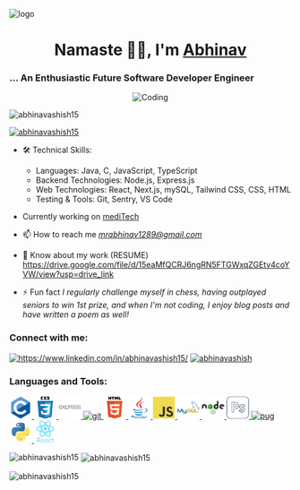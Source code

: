 ![logo](https://github.com/abhinavashish15/abhinavashish15/blob/main/github%20banner.png)
<h1 align="center">Namaste 🙏🏻, I'm
<a href="https://github.com/abhinavashish15">Abhinav</a></h1>
<h3 align="centre">  ... An Enthusiastic Future Software Developer Engineer </h3>

<p align="center">
  <img src="https://github.com/abhinavashish15/AHINAV-ASHISH/blob/main/banner-gif.gif" alt="Coding" width="900" height="500">
</p>


<p align="left">
  <img src="https://komarev.com/ghpvc/?username=abhinavashish15-521&label=Profile%20views&color=0e75b6&style=flat" alt="abhinavashish15" />
</p>

<p align="left">
  <a href="https://github.com/ryo-ma/github-profile-trophy">
    <img src="https://github-profile-trophy.vercel.app/?username=abhinavashish15" alt="abhinavashish15" />
  </a>
</p>

- 🛠 Technical Skills:
   -  Languages: Java, C, JavaScript, TypeScript
   -  Backend Technologies: Node.js, Express.js
   -  Web Technologies: React, Next.js, mySQL, Tailwind CSS, CSS, HTML
   -  Testing & Tools: Git, Sentry, VS Code
- Currently working on <a href="https://github.com/runtimeTerrorSIH24/mediTech" href="SIH-project">mediTech</a>

- 📫 How to reach me *mrabhinav1289@gmail.com*
- 📄 Know about my work (RESUME) https://drive.google.com/file/d/15eaMfQCRJ6ngRN5FTGWxqZGEtv4coYVW/view?usp=drive_link
- ⚡ Fun fact *I regularly challenge myself in chess, having outplayed seniors to win 1st prize, and when I'm not coding, I enjoy blog posts and have written a poem as well!*

<h3 align="left">Connect with me:</h3>
<p align="left">
<a href="https://www.linkedin.com/in/abhinavashish15/" target="blank"><img align="center" src="https://raw.githubusercontent.com/rahuldkjain/github-profile-readme-generator/master/src/images/icons/Social/linked-in-alt.svg" alt="https://www.linkedin.com/in/abhinavashish15/" height="30" width="40" /></a>
<a href="https://instagram.com/abhinavashish15" target="blank"><img align="center" src="https://raw.githubusercontent.com/rahuldkjain/github-profile-readme-generator/master/src/images/icons/Social/instagram.svg" alt="abhinavashish" height="30" width="40" /></a>
</p>

<h3 align="left">Languages and Tools:</h3>
<p align="left">
<a href="https://www.cprogramming.com/" target="_blank" rel="noreferrer"> <img src="https://raw.githubusercontent.com/devicons/devicon/master/icons/c/c-original.svg" alt="c" width="40" height="40"/> </a> 
<a href="https://www.w3schools.com/css/" target="_blank" rel="noreferrer"> <img src="https://raw.githubusercontent.com/devicons/devicon/master/icons/css3/css3-original-wordmark.svg" alt="css3" width="40" height="40"/> </a> 
<a href="https://expressjs.com" target="_blank" rel="noreferrer"> <img src="https://raw.githubusercontent.com/devicons/devicon/master/icons/express/express-original-wordmark.svg" alt="express" width="40" height="40"/> </a> 
<a href="https://git-scm.com/" target="_blank" rel="noreferrer"> <img src="https://www.vectorlogo.zone/logos/git-scm/git-scm-icon.svg" alt="git" width="40" height="40"/> </a>
<a href="https://www.w3.org/html/" target="_blank" rel="noreferrer"> <img src="https://raw.githubusercontent.com/devicons/devicon/master/icons/html5/html5-original-wordmark.svg" alt="html5" width="40" height="40"/> </a>
<a href="https://www.java.com" target="_blank" rel="noreferrer"> <img src="https://raw.githubusercontent.com/devicons/devicon/master/icons/java/java-original.svg" alt="java" width="40" height="40"/> </a> 
<a href="https://developer.mozilla.org/en-US/docs/Web/JavaScript" target="_blank" rel="noreferrer"> <img src="https://raw.githubusercontent.com/devicons/devicon/master/icons/javascript/javascript-original.svg" alt="javascript" width="40" height="40"/> </a> 
<a href="https://www.mysql.com/" target="_blank" rel="noreferrer"> <img src="https://raw.githubusercontent.com/devicons/devicon/master/icons/mysql/mysql-original-wordmark.svg" alt="mysql" width="40" height="40"/> </a> 
<a href="https://nodejs.org" target="_blank" rel="noreferrer"> <img src="https://raw.githubusercontent.com/devicons/devicon/master/icons/nodejs/nodejs-original-wordmark.svg" alt="nodejs" width="40" height="40"/> </a> 
<a href="https://www.photoshop.com/en" target="_blank" rel="noreferrer"> <img src="https://raw.githubusercontent.com/devicons/devicon/master/icons/photoshop/photoshop-line.svg" alt="photoshop" width="40" height="40"/> </a> 
<a href="https://pugjs.org" target="_blank" rel="noreferrer"> <img src="https://cdn.worldvectorlogo.com/logos/pug.svg" alt="pug" width="40" height="40"/> </a> 
<a href="https://www.python.org" target="_blank" rel="noreferrer"> <img src="https://raw.githubusercontent.com/devicons/devicon/master/icons/python/python-original.svg" alt="python" width="40" height="40"/> </a> 
<a href="https://reactjs.org/" target="_blank" rel="noreferrer"> <img src="https://raw.githubusercontent.com/devicons/devicon/master/icons/react/react-original-wordmark.svg" alt="react" width="40" height="40"/> </a> </p>

<p><img align="left" src="https://github-readme-stats.vercel.app/api/top-langs?username=abhinavashish15&show_icons=true&locale=en&layout=compact" alt="abhinavashish15" /></p>

<p>&nbsp;<img align="center" src="https://github-readme-stats.vercel.app/api?username=abhinavashish15&show_icons=true&locale=en" alt="abhinavashish15" /></p>

<p><img align="center" src="https://github-readme-streak-stats.herokuapp.com/?user=abhinavashish15&" alt="abhinavashish15" /></p>
